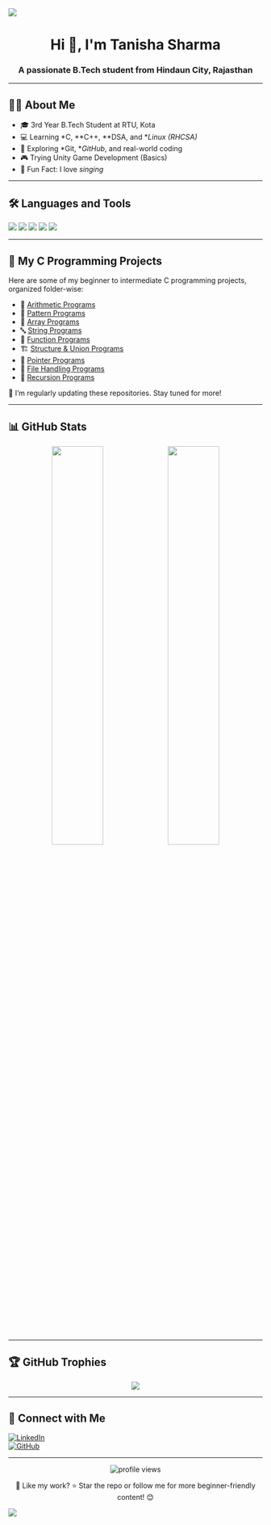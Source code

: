 <!-- Profile Header Banner -->
<img align="center" src="https://capsule-render.vercel.app/api?type=waving&color=6c63ff&height=200&section=header&text=Tanisha%20Sharma&fontSize=40&fontAlign=center&desc=B.Tech%20Student%20|%20C%2FC%2B%2B%20%7C%20GitHub%20Learner&descSize=20&descAlign=center"/>

<h1 align="center">Hi 👋, I'm Tanisha Sharma</h1>
<h3 align="center">A passionate B.Tech student from Hindaun City, Rajasthan</h3>

---

## 👩‍💻 About Me

- 🎓 3rd Year B.Tech Student at RTU, Kota  
- 💻 Learning *C, **C++, **DSA, and **Linux (RHCSA)*  
- 🔧 Exploring *Git, **GitHub*, and real-world coding  
- 🎮 Trying Unity Game Development (Basics)  
- 🎤 Fun Fact: I love *singing* 

---

## 🛠 Languages and Tools

<p align="left">
  <img src="https://img.shields.io/badge/C-00599C?style=for-the-badge&logo=c&logoColor=white"/>
  <img src="https://img.shields.io/badge/C++-00599C?style=for-the-badge&logo=cplusplus&logoColor=white"/>
  <img src="https://img.shields.io/badge/Linux-FCC624?style=for-the-badge&logo=linux&logoColor=black"/>
  <img src="https://img.shields.io/badge/Git-F05032?style=for-the-badge&logo=git&logoColor=white"/>
  <img src="https://img.shields.io/badge/GitHub-181717?style=for-the-badge&logo=github&logoColor=white"/>
</p>

---

## 📁 My C Programming Projects

Here are some of my beginner to intermediate C programming projects, organized folder-wise:

- 🔢 [Arithmetic Programs](https://github.com/Tanisha-Sharma005/Arithmetic-Programs)  
- 🔁 [Pattern Programs](https://github.com/Tanisha-Sharma005/Pattern-Programs)  
- 🔣 [Array Programs](https://github.com/Tanisha-Sharma005/Array-Programs)  
- 🔤 [String Programs](https://github.com/Tanisha-Sharma005/String-Programs)  
- 🧮 [Function Programs](https://github.com/Tanisha-Sharma005/Function-Programs)  
- 🏗 [Structure & Union Programs](https://github.com/Tanisha-Sharma005/Structure-Union-Programs)  
- 🧭 [Pointer Programs](https://github.com/Tanisha-Sharma005/Pointer-Programs)  
- 📂 [File Handling Programs](https://github.com/Tanisha-Sharma005/File-Handling-Programs)  
- 🔄 [Recursion Programs](https://github.com/Tanisha-Sharma005/Recursion-Programs)

📌 I’m regularly updating these repositories. Stay tuned for more!

---

## 📊 GitHub Stats

<p align="center">
  <img src="https://github-readme-stats.vercel.app/api?username=Tanisha-Sharma005&show_icons=true&theme=calm" width="45%"/>
  <img src="https://github-readme-stats.vercel.app/api/top-langs/?username=Tanisha-Sharma005&layout=compact&theme=calm" width="45%"/>
</p>

---

## 🏆 GitHub Trophies

<p align="center">
  <img src="https://github-profile-trophy.vercel.app/?username=Tanisha-Sharma005&theme=tokyonight&column=6"/>
</p>

---

## 🔗 Connect with Me

[![LinkedIn](https://img.shields.io/badge/LinkedIn-blue?style=for-the-badge&logo=linkedin)](https://www.linkedin.com/in/tanisha-sharma-984b3b332/)  
[![GitHub](https://img.shields.io/badge/GitHub-black?style=for-the-badge&logo=github)](https://github.com/Tanisha-Sharma005)

---

<p align="center">
  <img src="https://komarev.com/ghpvc/?username=Tanisha-Sharma005&style=flat-square&color=blue" alt="profile views"/>
</p>

<p align="center">📌 Like my work? ⭐ Star the repo or follow me for more beginner-friendly content! 😊</p>

<!-- Profile Footer Banner -->
<img align="center" src="https://capsule-render.vercel.app/api?type=waving&color=6c63ff&height=120&section=footer"/>
